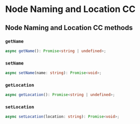 # Node Naming and Location CC

## Node Naming and Location CC methods

### `getName`

```ts
async getName(): Promise<string | undefined>;
```

### `setName`

```ts
async setName(name: string): Promise<void>;
```

### `getLocation`

```ts
async getLocation(): Promise<string | undefined>;
```

### `setLocation`

```ts
async setLocation(location: string): Promise<void>;
```
